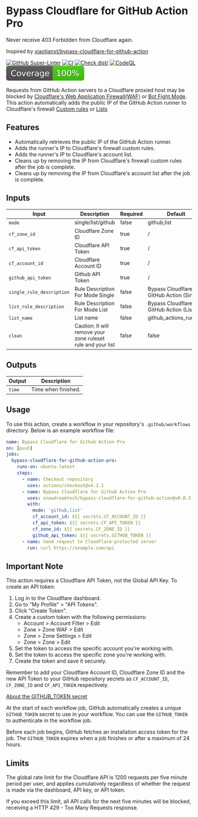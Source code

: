 # Bypass Cloudflare for GitHub Action Pro

Never receive 403 Forbidden from Cloudflare again.

Inspired by
[xiaotianxt/bypass-cloudflare-for-github-action](https://github.com/xiaotianxt/bypass-cloudflare-for-github-action)

[![GitHub Super-Linter](https://github.com/snowdreamtech/bypass-cloudflare-for-github-action/actions/workflows/linter.yml/badge.svg)](https://github.com/snowdreamtech/bypass-cloudflare-for-github-action/actions/workflows/linter.yml)
[![CI](https://github.com/snowdreamtech/bypass-cloudflare-for-github-action/actions/workflows/ci.yml/badge.svg)](https://github.com/snowdreamtech/bypass-cloudflare-for-github-action/actions/workflows/ci.yml)
[![Check dist/](https://github.com/snowdreamtech/bypass-cloudflare-for-github-action/actions/workflows/check-dist.yml/badge.svg)](https://github.com/snowdreamtech/bypass-cloudflare-for-github-action/actions/workflows/check-dist.yml)
[![CodeQL](https://github.com/snowdreamtech/bypass-cloudflare-for-github-action/actions/workflows/codeql-analysis.yml/badge.svg)](https://github.com/snowdreamtech/bypass-cloudflare-for-github-action/actions/workflows/codeql-analysis.yml)
[![Coverage](./badges/coverage.svg)](./badges/coverage.svg)

Requests from GitHub Action servers to a Cloudflare proxied host may be blocked
by
[Cloudflare's Web Application Firewall(WAF)](https://developers.cloudflare.com/support/troubleshooting/http-status-codes/4xx-client-error/)
or [Bot Fight Mode](https://developers.cloudflare.com/bots/get-started/free/).
This action automatically adds the public IP of the GitHub Action runner to
Cloudflare's firewall
[Custom rules](https://developers.cloudflare.com/waf/custom-rules/) or
[Lists](https://developers.cloudflare.com/waf/tools/lists/)

## Features

- Automatically retrieves the public IP of the GitHub Action runner.
- Adds the runner's IP to Cloudflare's firewall custom rules.
- Adds the runner's IP to Cloudflare's account list.
- Cleans up by removing the IP from Cloudflare's firewall custom rules after the
  job is complete.
- Cleans up by removing the IP from Cloudflare's account list after the job is
  complete.

## Inputs

| Input                     | Description                                                  | Required | Default                                      |
| ------------------------- | ------------------------------------------------------------ | -------- | -------------------------------------------- |
| `mode`                    | single/list/github                                           | false    | github,list                                  |
| `cf_zone_id`              | Cloudflare Zone ID                                           | true     | /                                            |
| `cf_api_token`            | Cloudflare API Token                                         | true     | /                                            |
| `cf_account_id`           | Cloudflare Account ID                                        | true     | /                                            |
| `github_api_token`        | Github API Token                                             | true     | /                                            |
| `single_rule_description` | Rule Description For Mode Single                             | false    | Bypass Cloudflare for GitHub Action (Single) |
| `list_rule_description`   | Rule Description For Mode List                               | false    | Bypass Cloudflare for GitHub Action (List)   |
| `list_name`               | List name                                                    | false    | github_actions_runners                       |
| `clean`                   | Caution: It will remove your zone ruleset rule and your list | false    | false                                        |

## Outputs

| Output | Description         |
| ------ | ------------------- |
| `time` | Time when finished. |

## Usage

To use this action, create a workflow in your repository's `.github/workflows`
directory. Below is an example workflow file:

```yaml
name: Bypass Cloudflare for Github Action Pro
on: [push]
jobs:
  bypass-cloudflare-for-github-action-pro:
    runs-on: ubuntu-latest
    steps:
      - name: Checkout repository
        uses: actions/checkout@v4.2.1
      - name: Bypass Cloudflare for Github Action Pro
        uses: snowdreamtech/bypass-cloudflare-for-github-action@v0.0.3
        with:
          mode: 'github,list'
          cf_account_id: ${{ secrets.CF_ACCOUNT_ID }}
          cf_api_token: ${{ secrets.CF_API_TOKEN }}
          cf_zone_id: ${{ secrets.CF_ZONE_ID }}
          github_api_token: ${{ secrets.GITHUB_TOKEN }}
      - name: Send request to Cloudflare-protected server
        run: curl https://example.com/api
```

## Important Note

This action requires a Cloudflare API Token, not the Global API Key. To create
an API token:

1. Log in to the Cloudflare dashboard.
1. Go to "My Profile" > "API Tokens".
1. Click "Create Token".
1. Create a custom token with the following permissions:
   - Account > Account Filter > Edit
   - Zone > Zone WAF > Edit
   - Zone > Zone Settings > Edit
   - Zone > Zone > Edit
1. Set the token to access the specific account you're working with.
1. Set the token to access the specific zone you're working with.
1. Create the token and save it securely.

Remember to add your Cloudflare Account ID, Cloudflare Zone ID and the new API
Token to your GitHub repository secrets as `CF_ACCOUNT_ID`, `CF_ZONE_ID` and
`CF_API_TOKEN` respectively.

[About the GITHUB_TOKEN secret](https://docs.github.com/en/actions/security-for-github-actions/security-guides/automatic-token-authentication)

At the start of each workflow job, GitHub automatically creates a unique
`GITHUB_TOKEN` secret to use in your workflow. You can use the `GITHUB_TOKEN` to
authenticate in the workflow job.

Before each job begins, GitHub fetches an installation access token for the job.
The `GITHUB_TOKEN` expires when a job finishes or after a maximum of 24 hours.

## Limits

The global rate limit for the Cloudflare API is 1200 requests per five minute
period per user, and applies cumulatively regardless of whether the request is
made via the dashboard, API key, or API token.

If you exceed this limit, all API calls for the next five minutes will be
blocked, receiving a HTTP 429 - Too Many Requests response.

